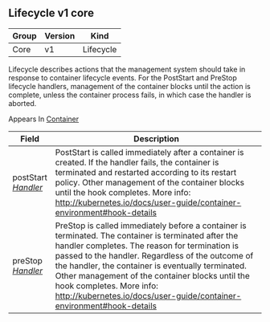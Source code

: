 ## Lifecycle v1 core

Group        | Version     | Kind
------------ | ---------- | -----------
Core | v1 | Lifecycle



Lifecycle describes actions that the management system should take in response to container lifecycle events. For the PostStart and PreStop lifecycle handlers, management of the container blocks until the action is complete, unless the container process fails, in which case the handler is aborted.

<aside class="notice">
Appears In  <a href="#container-v1">Container</a> </aside>

Field        | Description
------------ | -----------
postStart <br /> *[Handler](#handler-v1)*  | PostStart is called immediately after a container is created. If the handler fails, the container is terminated and restarted according to its restart policy. Other management of the container blocks until the hook completes. More info: http://kubernetes.io/docs/user-guide/container-environment#hook-details
preStop <br /> *[Handler](#handler-v1)*  | PreStop is called immediately before a container is terminated. The container is terminated after the handler completes. The reason for termination is passed to the handler. Regardless of the outcome of the handler, the container is eventually terminated. Other management of the container blocks until the hook completes. More info: http://kubernetes.io/docs/user-guide/container-environment#hook-details

